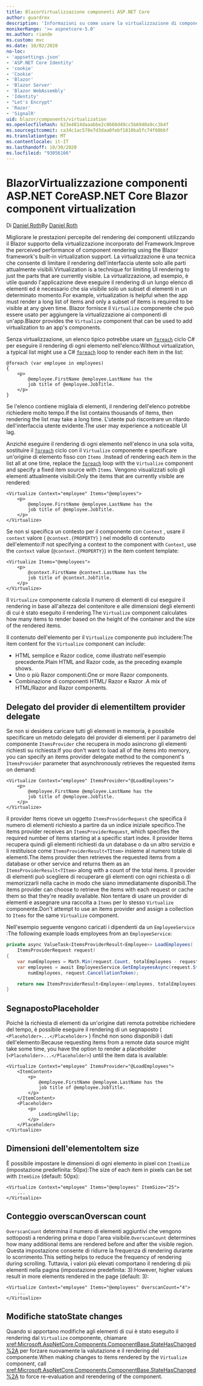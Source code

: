 ```yaml
---
title: BlazorVirtualizzazione componenti ASP.NET Core
author: guardrex
description: 'Informazioni su come usare la virtualizzazione di componenti nelle Blazor app ASP.NET Core.'
monikerRange: '>= aspnetcore-5.0'
ms.author: riande
ms.custom: mvc
ms.date: 10/02/2020
no-loc:
- 'appsettings.json'
- 'ASP.NET Core Identity'
- 'cookie'
- 'Cookie'
- 'Blazor'
- 'Blazor Server'
- 'Blazor WebAssembly'
- 'Identity'
- "Let's Encrypt"
- 'Razor'
- 'SignalR'
uid: blazor/components/virtualization
ms.openlocfilehash: b23e4814daaabbe2c8660d49cc5b6940a9cc3b4f
ms.sourcegitcommit: ca34c1ac578e7d3daa0febf1810ba5fc74f60bbf
ms.translationtype: MT
ms.contentlocale: it-IT
ms.lasthandoff: 10/30/2020
ms.locfileid: "93056166"
---
```

# <a name="aspnet-core-no-locblazor-component-virtualization"></a><span data-ttu-id="0e4a4-103">BlazorVirtualizzazione componenti ASP.NET Core</span><span class="sxs-lookup"><span data-stu-id="0e4a4-103">ASP.NET Core Blazor component virtualization</span></span>

<span data-ttu-id="0e4a4-104">Di [Daniel Roth](https://github.com/danroth27)</span><span class="sxs-lookup"><span data-stu-id="0e4a4-104">By [Daniel Roth](https://github.com/danroth27)</span></span>

<span data-ttu-id="0e4a4-105">Migliorare le prestazioni percepite del rendering dei componenti utilizzando il Blazor supporto della virtualizzazione incorporato del Framework.</span><span class="sxs-lookup"><span data-stu-id="0e4a4-105">Improve the perceived performance of component rendering using the Blazor framework's built-in virtualization support.</span></span> <span data-ttu-id="0e4a4-106">La virtualizzazione è una tecnica che consente di limitare il rendering dell'interfaccia utente solo alle parti attualmente visibili.</span><span class="sxs-lookup"><span data-stu-id="0e4a4-106">Virtualization is a technique for limiting UI rendering to just the parts that are currently visible.</span></span> <span data-ttu-id="0e4a4-107">La virtualizzazione, ad esempio, è utile quando l'applicazione deve eseguire il rendering di un lungo elenco di elementi ed è necessario che sia visibile solo un subset di elementi in un determinato momento.</span><span class="sxs-lookup"><span data-stu-id="0e4a4-107">For example, virtualization is helpful when the app must render a long list of items and only a subset of items is required to be visible at any given time.</span></span> <span data-ttu-id="0e4a4-108">Blazor fornisce il `Virtualize` componente che può essere usato per aggiungere la virtualizzazione ai componenti di un'app.</span><span class="sxs-lookup"><span data-stu-id="0e4a4-108">Blazor provides the `Virtualize` component that can be used to add virtualization to an app's components.</span></span>

<span data-ttu-id="0e4a4-109">Senza virtualizzazione, un elenco tipico potrebbe usare un [`foreach`](/dotnet/csharp/language-reference/keywords/foreach-in) ciclo C# per eseguire il rendering di ogni elemento nell'elenco:</span><span class="sxs-lookup"><span data-stu-id="0e4a4-109">Without virtualization, a typical list might use a C# [`foreach`](/dotnet/csharp/language-reference/keywords/foreach-in) loop to render each item in the list:</span></span>

```razor
@foreach (var employee in employees)
{
    <p>
        @employee.FirstName @employee.LastName has the 
        job title of @employee.JobTitle.
    </p>
}
```

<span data-ttu-id="0e4a4-110">Se l'elenco contiene migliaia di elementi, il rendering dell'elenco potrebbe richiedere molto tempo.</span><span class="sxs-lookup"><span data-stu-id="0e4a4-110">If the list contains thousands of items, then rendering the list may take a long time.</span></span> <span data-ttu-id="0e4a4-111">L'utente può riscontrare un ritardo dell'interfaccia utente evidente.</span><span class="sxs-lookup"><span data-stu-id="0e4a4-111">The user may experience a noticeable UI lag.</span></span>

<span data-ttu-id="0e4a4-112">Anziché eseguire il rendering di ogni elemento nell'elenco in una sola volta, sostituire il [`foreach`](/dotnet/csharp/language-reference/keywords/foreach-in) ciclo con il `Virtualize` componente e specificare un'origine di elemento fisso con `Items` .</span><span class="sxs-lookup"><span data-stu-id="0e4a4-112">Instead of rendering each item in the list all at one time, replace the [`foreach`](/dotnet/csharp/language-reference/keywords/foreach-in) loop with the `Virtualize` component and specify a fixed item source with `Items`.</span></span> <span data-ttu-id="0e4a4-113">Vengono visualizzati solo gli elementi attualmente visibili:</span><span class="sxs-lookup"><span data-stu-id="0e4a4-113">Only the items that are currently visible are rendered:</span></span>

```razor
<Virtualize Context="employee" Items="@employees">
    <p>
        @employee.FirstName @employee.LastName has the 
        job title of @employee.JobTitle.
    </p>
</Virtualize>
```

<span data-ttu-id="0e4a4-114">Se non si specifica un contesto per il componente con `Context` , usare il `context` valore ( `@context.{PROPERTY}` ) nel modello di contenuto dell'elemento:</span><span class="sxs-lookup"><span data-stu-id="0e4a4-114">If not specifying a context to the component with `Context`, use the `context` value (`@context.{PROPERTY}`) in the item content template:</span></span>

```razor
<Virtualize Items="@employees">
    <p>
        @context.FirstName @context.LastName has the 
        job title of @context.JobTitle.
    </p>
</Virtualize>
```

<span data-ttu-id="0e4a4-115">Il `Virtualize` componente calcola il numero di elementi di cui eseguire il rendering in base all'altezza del contenitore e alle dimensioni degli elementi di cui è stato eseguito il rendering.</span><span class="sxs-lookup"><span data-stu-id="0e4a4-115">The `Virtualize` component calculates how many items to render based on the height of the container and the size of the rendered items.</span></span>

<span data-ttu-id="0e4a4-116">Il contenuto dell'elemento per il `Virtualize` componente può includere:</span><span class="sxs-lookup"><span data-stu-id="0e4a4-116">The item content for the `Virtualize` component can include:</span></span>

* <span data-ttu-id="0e4a4-117">HTML semplice e Razor codice, come illustrato nell'esempio precedente.</span><span class="sxs-lookup"><span data-stu-id="0e4a4-117">Plain HTML and Razor code, as the preceding example shows.</span></span>
* <span data-ttu-id="0e4a4-118">Uno o più Razor componenti.</span><span class="sxs-lookup"><span data-stu-id="0e4a4-118">One or more Razor components.</span></span>
* <span data-ttu-id="0e4a4-119">Combinazione di componenti HTML/ Razor e Razor .</span><span class="sxs-lookup"><span data-stu-id="0e4a4-119">A mix of HTML/Razor and Razor components.</span></span>

## <a name="item-provider-delegate"></a><span data-ttu-id="0e4a4-120">Delegato del provider di elementi</span><span class="sxs-lookup"><span data-stu-id="0e4a4-120">Item provider delegate</span></span>

<span data-ttu-id="0e4a4-121">Se non si desidera caricare tutti gli elementi in memoria, è possibile specificare un metodo delegato del provider di elementi per il parametro del componente `ItemsProvider` che recupera in modo asincrono gli elementi richiesti su richiesta:</span><span class="sxs-lookup"><span data-stu-id="0e4a4-121">If you don't want to load all of the items into memory, you can specify an items provider delegate method to the component's `ItemsProvider` parameter that asynchronously retrieves the requested items on demand:</span></span>

```razor
<Virtualize Context="employee" ItemsProvider="@LoadEmployees">
    <p>
        @employee.FirstName @employee.LastName has the 
        job title of @employee.JobTitle.
    </p>
</Virtualize>
```

<span data-ttu-id="0e4a4-122">Il provider Items riceve un oggetto `ItemsProviderRequest` che specifica il numero di elementi richiesto a partire da un indice iniziale specifico.</span><span class="sxs-lookup"><span data-stu-id="0e4a4-122">The items provider receives an `ItemsProviderRequest`, which specifies the required number of items starting at a specific start index.</span></span> <span data-ttu-id="0e4a4-123">Il provider Items recupera quindi gli elementi richiesti da un database o da un altro servizio e li restituisce come `ItemsProviderResult<TItem>` insieme al numero totale di elementi.</span><span class="sxs-lookup"><span data-stu-id="0e4a4-123">The items provider then retrieves the requested items from a database or other service and returns them as an `ItemsProviderResult<TItem>` along with a count of the total items.</span></span> <span data-ttu-id="0e4a4-124">Il provider di elementi può scegliere di recuperare gli elementi con ogni richiesta o di memorizzarli nella cache in modo che siano immediatamente disponibili.</span><span class="sxs-lookup"><span data-stu-id="0e4a4-124">The items provider can choose to retrieve the items with each request or cache them so that they're readily available.</span></span> <span data-ttu-id="0e4a4-125">Non tentare di usare un provider di elementi e assegnare una raccolta a `Items` per lo stesso `Virtualize` componente.</span><span class="sxs-lookup"><span data-stu-id="0e4a4-125">Don't attempt to use an items provider and assign a collection to `Items` for the same `Virtualize` component.</span></span>

<span data-ttu-id="0e4a4-126">Nell'esempio seguente vengono caricati i dipendenti da un `EmployeeService` :</span><span class="sxs-lookup"><span data-stu-id="0e4a4-126">The following example loads employees from an `EmployeeService`:</span></span>

```csharp
private async ValueTask<ItemsProviderResult<Employee>> LoadEmployees(
    ItemsProviderRequest request)
{
    var numEmployees = Math.Min(request.Count, totalEmployees - request.StartIndex);
    var employees = await EmployeesService.GetEmployeesAsync(request.StartIndex, 
        numEmployees, request.CancellationToken);

    return new ItemsProviderResult<Employee>(employees, totalEmployees);
}
```

## <a name="placeholder"></a><span data-ttu-id="0e4a4-127">Segnaposto</span><span class="sxs-lookup"><span data-stu-id="0e4a4-127">Placeholder</span></span>

<span data-ttu-id="0e4a4-128">Poiché la richiesta di elementi da un'origine dati remota potrebbe richiedere del tempo, è possibile eseguire il rendering di un segnaposto ( `<Placeholder>...</Placeholder>` ) finché non sono disponibili i dati dell'elemento:</span><span class="sxs-lookup"><span data-stu-id="0e4a4-128">Because requesting items from a remote data source might take some time, you have the option to render a placeholder (`<Placeholder>...</Placeholder>`) until the item data is available:</span></span>

```razor
<Virtualize Context="employee" ItemsProvider="@LoadEmployees">
    <ItemContent>
        <p>
            @employee.FirstName @employee.LastName has the 
            job title of @employee.JobTitle.
        </p>
    </ItemContent>
    <Placeholder>
        <p>
            Loading&hellip;
        </p>
    </Placeholder>
</Virtualize>
```

## <a name="item-size"></a><span data-ttu-id="0e4a4-129">Dimensioni dell'elemento</span><span class="sxs-lookup"><span data-stu-id="0e4a4-129">Item size</span></span>

<span data-ttu-id="0e4a4-130">È possibile impostare le dimensioni di ogni elemento in pixel con `ItemSize` (impostazione predefinita: 50px):</span><span class="sxs-lookup"><span data-stu-id="0e4a4-130">The size of each item in pixels can be set with `ItemSize` (default: 50px):</span></span>

```razor
<Virtualize Context="employee" Items="@employees" ItemSize="25">
    ...
</Virtualize>
```

## <a name="overscan-count"></a><span data-ttu-id="0e4a4-131">Conteggio overscan</span><span class="sxs-lookup"><span data-stu-id="0e4a4-131">Overscan count</span></span>

<span data-ttu-id="0e4a4-132">`OverscanCount` determina il numero di elementi aggiuntivi che vengono sottoposti a rendering prima e dopo l'area visibile.</span><span class="sxs-lookup"><span data-stu-id="0e4a4-132">`OverscanCount` determines how many additional items are rendered before and after the visible region.</span></span> <span data-ttu-id="0e4a4-133">Questa impostazione consente di ridurre la frequenza di rendering durante lo scorrimento.</span><span class="sxs-lookup"><span data-stu-id="0e4a4-133">This setting helps to reduce the frequency of rendering during scrolling.</span></span> <span data-ttu-id="0e4a4-134">Tuttavia, i valori più elevati comportano il rendering di più elementi nella pagina (impostazione predefinita: 3):</span><span class="sxs-lookup"><span data-stu-id="0e4a4-134">However, higher values result in more elements rendered in the page (default: 3):</span></span>

```razor
<Virtualize Context="employee" Items="@employees" OverscanCount="4">
    ...
</Virtualize>
```

## <a name="state-changes"></a><span data-ttu-id="0e4a4-135">Modifiche stato</span><span class="sxs-lookup"><span data-stu-id="0e4a4-135">State changes</span></span>

<span data-ttu-id="0e4a4-136">Quando si apportano modifiche agli elementi di cui è stato eseguito il rendering dal `Virtualize` componente, chiamare <xref:Microsoft.AspNetCore.Components.ComponentBase.StateHasChanged%2A> per forzare nuovamente la valutazione e il rendering del componente.</span><span class="sxs-lookup"><span data-stu-id="0e4a4-136">When making changes to items rendered by the `Virtualize` component, call <xref:Microsoft.AspNetCore.Components.ComponentBase.StateHasChanged%2A> to force re-evaluation and rerendering of the component.</span></span>

